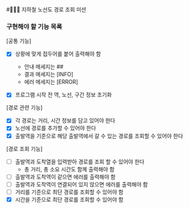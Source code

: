 #👨🏻‍💻 지하철 노선도 경로 조회 미션

### 구현해야 할 기능 목록
[공통 기능]
- [x] 상황에 맞게 접두어를 붙어 출력해야 함
    - 안내 메세지는 ##
    - 결과 메세지는 [INFO]
    - 에러 메세지는 [ERROR]
    
- [x] 프로그램 시작 전 역, 노선, 구간 정보 초기화

[경로 관련 기능]
- [x] 각 경로는 거리, 시간 정보를 담고 있어야 한다
- [x] 노선에 경로를 추가할 수 있어야 한다
- [x] 출발역을 기준으로 해당 출발역에서 갈 수 있는 경로를 조회할 수 있어야 한다

[경로 조회 기능]
- [ ] 출발역과 도착열을 입력받아 경로를 조회 할 수 있어야 한다
    - 총 거리, 총 소요 시간도 함께 출력해야 함
- [ ] 출발역과 도착역이 같으면 에러를 출력해야 함
- [ ] 출발역과 도착역이 연결되어 있지 않으면 에러를 출력해야 함
- [ ] 거리를 기준으로 최단 경로를 조회할 수 있어야 함
- [x] 시간을 기준으로 최단 경로를 조회할 수 있어야 함
